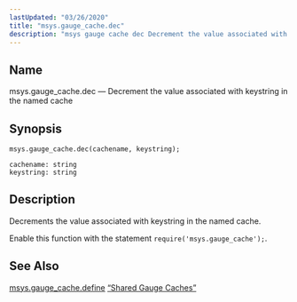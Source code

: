 ```yaml
---
lastUpdated: "03/26/2020"
title: "msys.gauge_cache.dec"
description: "msys gauge cache dec Decrement the value associated with keystring in the named cache msys gauge cache dec cachename keystring Decrements the value associated with keystring in the named cache Enable this function with the statement require msys gauge cache msys gauge cache define Section 7 7 1 9 Shared..."
---
```


<a name="lua.ref.msys.gauge_cache.dec"></a> 
## Name

msys.gauge_cache.dec — Decrement the value associated with keystring in the named cache

<a name="idp26660512"></a> 
## Synopsis

`msys.gauge_cache.dec(cachename, keystring);`

```
cachename: string
keystring: string
```
<a name="idp26663184"></a> 
## Description

Decrements the value associated with keystring in the named cache.

Enable this function with the statement `require('msys.gauge_cache');`.

<a name="idp26665792"></a> 
## See Also

[msys.gauge_cache.define](/momentum/3/3-reference/3-reference-lua-ref-msys-gauge-cache-define) [“Shared Gauge Caches”](/momentum/3/3-reference/3-reference-cluster-config-replication#cluster.replication.gauge_cache)